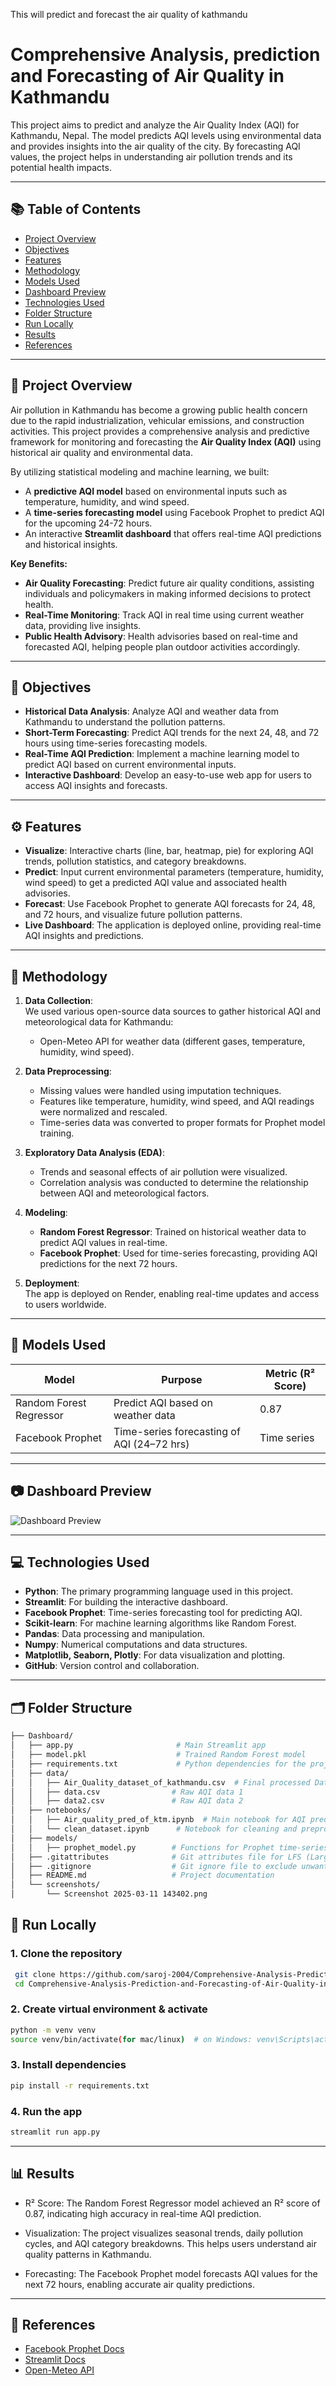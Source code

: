 
This will predict and forecast the air quality of kathmandu 
# Comprehensive Analysis, prediction and Forecasting of Air Quality in Kathmandu

This project aims to predict and analyze the Air Quality Index (AQI) for Kathmandu, Nepal. The model predicts AQI levels using environmental data and provides insights into the air quality of the city. By forecasting AQI values, the project helps in understanding air pollution trends and its potential health impacts.


---

##  📚 Table of Contents

- [Project Overview](#project-overview)
- [Objectives](#objectives)
- [Features](#features)
- [Methodology](#methodology)
- [Models Used](#models-used)
- [Dashboard Preview](#dashboard-preview)
- [Technologies Used](#technologies-used)
- [Folder Structure](#folder-structure)
- [Run Locally](#run-locally)
- [Results](#results)
- [References](#references)

---

## 📌 Project Overview
Air pollution in Kathmandu has become a growing public health concern due to the rapid industrialization, vehicular emissions, and construction activities. This project provides a comprehensive analysis and predictive framework for monitoring and forecasting the **Air Quality Index (AQI)** using historical air quality and environmental data.

By utilizing statistical modeling and machine learning, we built:
- A **predictive AQI model** based on environmental inputs such as temperature, humidity, and wind speed.
- A **time-series forecasting model** using Facebook Prophet to predict AQI for the upcoming 24-72 hours.
- An interactive **Streamlit dashboard** that offers real-time AQI predictions and historical insights.

**Key Benefits:**
- **Air Quality Forecasting**: Predict future air quality conditions, assisting individuals and policymakers in making informed decisions to protect health.
- **Real-Time Monitoring**: Track AQI in real time using current weather data, providing live insights.
- **Public Health Advisory**: Health advisories based on real-time and forecasted AQI, helping people plan outdoor activities accordingly.

---

## 🎯 Objectives

- **Historical Data Analysis**: Analyze AQI and weather data from Kathmandu to understand the pollution patterns.
- **Short-Term Forecasting**: Predict AQI trends for the next 24, 48, and 72 hours using time-series forecasting models.
- **Real-Time AQI Prediction**: Implement a machine learning model to predict AQI based on current environmental inputs.
- **Interactive Dashboard**: Develop an easy-to-use web app for users to access AQI insights and forecasts.

---

## ⚙️ Features

- **Visualize**: Interactive charts (line, bar, heatmap, pie) for exploring AQI trends, pollution statistics, and category breakdowns.
- **Predict**: Input current environmental parameters (temperature, humidity, wind speed) to get a predicted AQI value and associated health advisories.
- **Forecast**: Use Facebook Prophet to generate AQI forecasts for 24, 48, and 72 hours, and visualize future pollution patterns.
- **Live Dashboard**: The application is deployed online, providing real-time AQI insights and predictions.

---

## 🧪 Methodology

1. **Data Collection**:  
   We used various open-source data sources to gather historical AQI and meteorological data for Kathmandu:
   - Open-Meteo API for weather data (different gases, temperature, humidity, wind speed).

2. **Data Preprocessing**:  
   - Missing values were handled using imputation techniques.
   - Features like temperature, humidity, wind speed, and AQI readings were normalized and rescaled.
   - Time-series data was converted to proper formats for Prophet model training.

3. **Exploratory Data Analysis (EDA)**:  
   - Trends and seasonal effects of air pollution were visualized.
   - Correlation analysis was conducted to determine the relationship between AQI and meteorological factors.

4. **Modeling**:  
   - **Random Forest Regressor**: Trained on historical weather data to predict AQI values in real-time.
   - **Facebook Prophet**: Used for time-series forecasting, providing AQI predictions for the next 72 hours.

5. **Deployment**:  
   The app is deployed on Render, enabling real-time updates and access to users worldwide.

---

## 🧠 Models Used

| Model                   | Purpose                                  | Metric (R² Score) |
|-------------------------|------------------------------------------|-------------------|
| Random Forest Regressor | Predict AQI based on weather data       | 0.87               |
| Facebook Prophet        | Time-series forecasting of AQI (24–72 hrs) |   Time series   |

---

## 📷 Dashboard Preview

![Dashboard Preview](https://i.imgur.com/ROntVyv.png)

---

## 💻 Technologies Used

- **Python**: The primary programming language used in this project.
- **Streamlit**: For building the interactive dashboard.
- **Facebook Prophet**: Time-series forecasting tool for predicting AQI.
- **Scikit-learn**: For machine learning algorithms like Random Forest.
- **Pandas**: Data processing and manipulation.
- **Numpy**: Numerical computations and data structures.
- **Matplotlib, Seaborn, Plotly**: For data visualization and plotting.
- **GitHub**: Version control and collaboration.

---

## 🗂️ Folder Structure
```bash
├── Dashboard/
│   ├── app.py                       # Main Streamlit app
│   ├── model.pkl                    # Trained Random Forest model
│   ├── requirements.txt             # Python dependencies for the project
│   ├── data/
│   │   ├── Air_Quality_dataset_of_kathmandu.csv  # Final processed Data
│   │   ├── data.csv                # Raw AQI data 1
│   │   ├── data2.csv               # Raw AQI data 2
│   ├── notebooks/
│   │   ├── Air_quality_pred_of_ktm.ipynb  # Main notebook for AQI prediction
│   │   └── clean_dataset.ipynb      # Notebook for cleaning and preprocessing the data
│   ├── models/
│   │   ├── prophet_model.py        # Functions for Prophet time-series forecasting
│   ├── .gitattributes              # Git attributes file for LFS (Large File Storage)
│   ├── .gitignore                  # Git ignore file to exclude unwanted files
│   ├── README.md                   # Project documentation
│   └── screenshots/
│       └── Screenshot 2025-03-11 143402.png  


 ```
## 🚀 Run Locally

### 1. Clone the repository
```bash
 git clone https://github.com/saroj-2004/Comprehensive-Analysis-Prediction-and-Forecasting-of-Air-Quality-in-Kathmandu.git
 cd Comprehensive-Analysis-Prediction-and-Forecasting-of-Air-Quality-in-Kathmandu/Dashboard
 ```

### 2. Create virtual environment & activate
```bash
python -m venv venv
source venv/bin/activate(for mac/linux)  # on Windows: venv\Scripts\activate
```

### 3. Install dependencies
```bash
pip install -r requirements.txt
```

### 4. Run the app
```bash
streamlit run app.py
```

---

##  📊 Results

- R² Score: The Random Forest Regressor model achieved an R² score of 0.87, indicating high accuracy in real-time AQI prediction.

- Visualization: The project visualizes seasonal trends, daily pollution cycles, and AQI category breakdowns. This helps users understand air quality patterns in Kathmandu.

- Forecasting: The Facebook Prophet model forecasts AQI values for the next 72 hours, enabling accurate air quality predictions.

---

##  📖 References

- [Facebook Prophet Docs](https://facebook.github.io/prophet/docs/quick_start.html)
- [Streamlit Docs](https://docs.streamlit.io/)
- [Open-Meteo API](https://open-meteo.com/en/docs/historical-weather-api)

